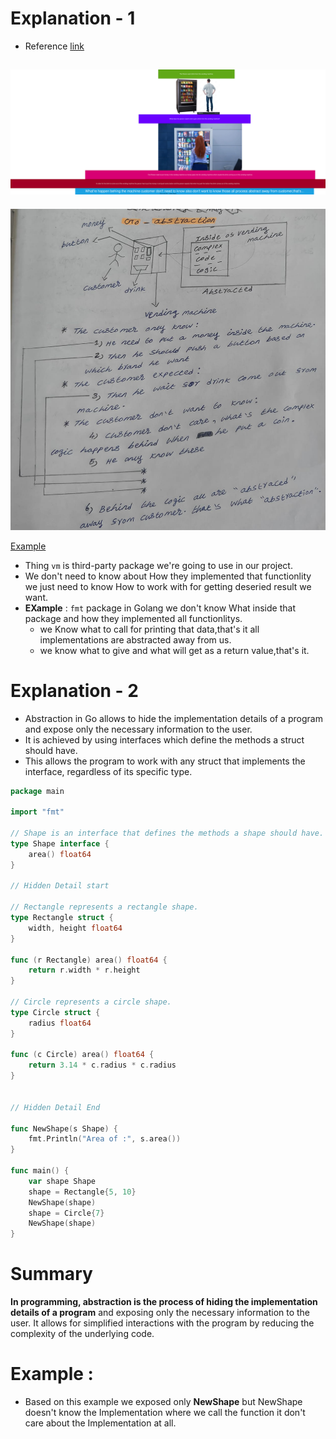 # Explanation - 1

- Reference [link](https://www.youtube.com/watch?v=CRY4_-p5FgM&ab_channel=KantanCoding)

![](abstraction.drawio.svg)
---
![](img/abstraction.jpeg)

[Example](example/main.go)

- Thing `vm` is third-party package we're going to use in our project.
- We don't need to know about How they implemented that functionlity we just need to know
  How to work with for getting deseried result we want.
- **EXample** : `fmt` package in Golang we don't know What inside that package and how they implemented
   all functionlitys.
    - we Know what to call for printing that data,that's it all implementations are abstracted away from us.
    - we know what to give and what will get as a return value,that's it.

# Explanation - 2

- Abstraction in Go allows to hide the implementation details of a program and expose only the necessary information to the user.
- It is achieved by using interfaces which define the methods a struct should have.
- This allows the program to work with any struct that implements the interface, regardless of its specific type.

```go
package main

import "fmt"

// Shape is an interface that defines the methods a shape should have.
type Shape interface { 
    area() float64
}

// Hidden Detail start

// Rectangle represents a rectangle shape.
type Rectangle struct {
    width, height float64
}

func (r Rectangle) area() float64 {
    return r.width * r.height
}

// Circle represents a circle shape.
type Circle struct {
    radius float64
}

func (c Circle) area() float64 {
    return 3.14 * c.radius * c.radius
}


// Hidden Detail End

func NewShape(s Shape) { 
    fmt.Println("Area of :", s.area())
}

func main() {
    var shape Shape
    shape = Rectangle{5, 10}
    NewShape(shape)
    shape = Circle{7}
    NewShape(shape)
}
```

# Summary
**In programming, abstraction is the process of hiding the implementation details of a program** and exposing only the necessary information to the user. It allows for simplified interactions with the program by reducing the complexity of the underlying code.

# Example :
  - Based on this example we exposed only **NewShape** but NewShape doesn't know the Implementation where we call
    the function it don't care about the Implementation at all.